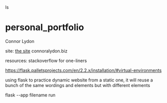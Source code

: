 ls

# personal_portfolio

Connor Lydon

site: [the site](https://connoralydon.netlify.app)
connoralydon.biz

resources:
stackoverflow for one-liners

https://flask.palletsprojects.com/en/2.2.x/installation/#virtual-environments

using flask to practice dynamic website from a static one, it will reuse a 
bunch of the same wordings and elements but with different elements

flask --app filename run
